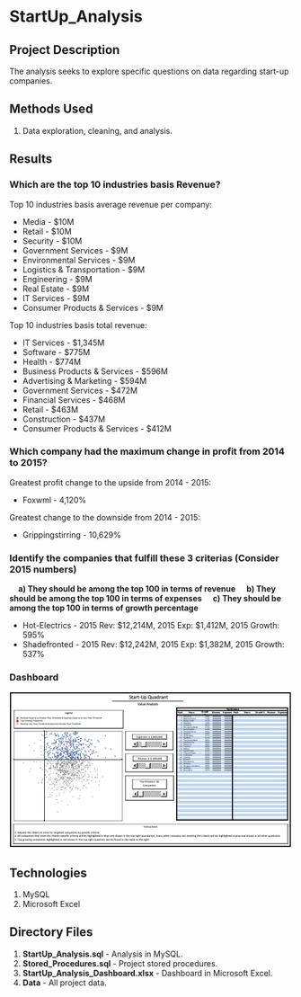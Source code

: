 # StartUp_Analysis

## Project Description

The analysis seeks to explore specific questions on data regarding start-up companies.

## Methods Used

1) Data exploration, cleaning, and analysis.

## Results 

### Which are the top 10 industries basis Revenue? 

Top 10 industries basis average revenue per company:

* Media  - $10M
* Retail - $10M
* Security - $10M
* Government Services - $9M
* Environmental Services - $9M
* Logistics & Transportation - $9M
* Engineering - $9M
* Real Estate - $9M
* IT Services - $9M
* Consumer Products & Services - $9M

Top 10 industries basis total revenue:

* IT Services - $1,345M
* Software - $775M
* Health - $774M
* Business Products & Services - $596M
* Advertising & Marketing - $594M
* Government Services - $472M
* Financial Services - $468M
* Retail - $463M
* Construction - $437M
* Consumer Products & Services - $412M

### Which company had the maximum change in profit from 2014 to 2015?

Greatest profit change to the upside from 2014 - 2015:

* Foxwml - 4,120%

Greatest change to the downside from 2014 - 2015:

* Grippingstirring - 10,629%

### Identify the companies that fulfill these 3 criterias (Consider 2015 numbers)
&nbsp;&nbsp;&nbsp; **a) They should be among the top 100 in terms of revenue**
&nbsp;&nbsp;&nbsp; **b) They should be among the top 100 in terms of expenses**
&nbsp;&nbsp;&nbsp; **c) They should be among the top 100 in terms of growth percentage**

* Hot-Electrics - 2015 Rev: $12,214M, 2015 Exp: $1,412M, 2015 Growth: 595%
* Shadefronted - 2015 Rev: $12,242M, 2015 Exp: $1,382M, 2015 Growth: 537% 

### Dashboard 

![](ReadMe_Images/Dash.png)

## Technologies 

1) MySQL
2) Microsoft Excel

## Directory Files

1) **StartUp_Analysis.sql** - Analysis in MySQL.
2) **Stored_Procedures.sql** - Project stored procedures. 
3) **StartUp_Analysis_Dashboard.xlsx** - Dashboard in Microsoft Excel.
4) **Data** - All project data.
